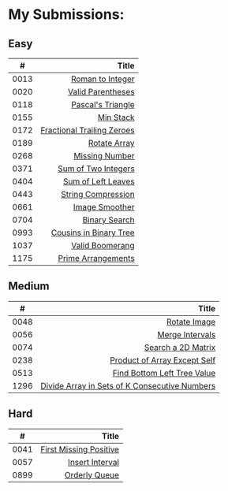 # My Submissions:

## Easy
\#	| Title	
------	| ------:
 0013 |	[Roman to Integer][0013]
 0020 | [Valid Parentheses][0020]
 0118 |	[Pascal's Triangle][0118]
 0155 | [Min Stack][0155]
 0172 |	[Fractional Trailing Zeroes][0172]
 0189 |	[Rotate Array][0189]
 0268 |	[Missing Number][0268]
 0371 |	[Sum of Two Integers][0371]
 0404 |	[Sum of Left Leaves][0404]
 0443 |	[String Compression][0443]
 0661 |	[Image Smoother][0661]
 0704 |	[Binary Search][0704]
 0993 | [Cousins in Binary Tree][0993]
 1037 |	[Valid Boomerang][1037]
 1175 |	[Prime Arrangements][1175]

## Medium
\#	| Title	
------	| ------:
 0048 | [Rotate Image][0048]
 0056 | [Merge Intervals][0056]
 0074 |	[Search a 2D Matrix][0074]
 0238 | [Product of Array Except Self][0238]
 0513 |	[Find Bottom Left Tree Value][0513]
 1296 |	[Divide Array in Sets of K Consecutive Numbers][1296]

## Hard
\#	| Title	
------	| ------:
 0041 |	[First Missing Positive][0041]
 0057 | [Insert Interval][0057]
 0899 |	[Orderly Queue][0899]

[0013]: ./easy/13
[0020]: ./easy/20
[0118]: ./easy/118
[0155]: ./easy/155
[0172]: ./easy/172
[0189]: ./easy/189
[0268]: ./easy/268
[0371]: ./easy/371
[0404]: ./easy/404
[0443]: ./easy/443
[0661]: ./easy/661
[0704]: ./easy/704
[0993]: ./easy/993
[1037]: ./easy/1037
[1175]: ./easy/1175

[0048]: ./medium/48
[0056]: ./medium/56
[0074]: ./medium/74
[0238]: ./medium/238
[0513]: ./medium/513
[1296]: ./medium/1296

[0041]: ./hard/41
[0057]: ./hard/57
[0899]: ./hard/899
